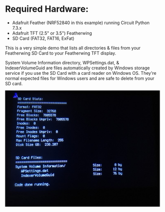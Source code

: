 # Required Hardware:
- Adafruit Feather (NRF52840 in this example) running Circuit Python 7.3.x
- Adafruit TFT (2.5" or 3.5") Featherwing
- SD Card (FAT32, FAT16, ExFat)

This is a very simple demo that lists all directories & files from your Featherwing SD Card to your Featherwing TFT display.

System Volume Information directory, WPSettings.dat, & IndexerVolumeGuid are files automatically created by Windows storage service if you use the SD Card with a card reader on Windows OS. They're  normal expected files for Windows users and are safe to delete from your SD card.

![](https://raw.githubusercontent.com/DJDevon3/CircuitPython/main/TFT%20Featherwing%20SD%20Card%20Directory/TFT_Output_Example.jpg)
